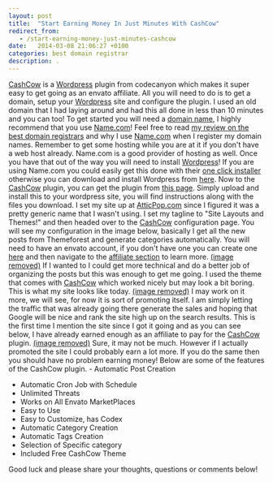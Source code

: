 ```yaml
---
layout: post
title:  "Start Earning Money In Just Minutes With CashCow"
redirect_from:
   - /start-earning-money-just-minutes-cashcow
date:   2014-03-08 21:06:27 +0100
categories: best domain registrar
description: .
---
```


[CashCow](http://codecanyon.net/item/cashcow-affiliate-based-money-making-system/4723003?ref=Bigideaguy "CashCow") is a [Wordpress](http://wordpress.org/ "Wordpress") plugin from codecanyon which makes it super easy to get going as an envato affiliate. All you will need to do is to get a domain, setup your [Wordpress](http://wordpress.org/ "Wordpress") site and configure the plugin. I used an old domain that I had laying around and had this all done in less than 10 minutes and you can too! To get started you will need a [domain name](http://ref.name.com/SHqL "Domain names at Name.com"), I highly recommend that you use [Name.com](http://ref.name.com/SHqL "Name.com")! Feel free to read [my review on the best domain registrars](http://markustenghamn.com/worst-domain-registrars-review-2013 "Best And Worst Domain Registrars – My Review 2013") and why I use [Name.com](http://ref.name.com/SHqL "Name.com") when I register my domain names. Remember to get some hosting while you are at it if you don't have a web host already. Name.com is a good provider of hosting as well. Once you have that out of the way you will need to install [Wordpress](http://wordpress.org/ "Wordpress")! If you are using Name.com you could easily get this done with their [one click installer](http://support.name.com/entries/21479798-How-do-I-install-WordPress-on-a-domain-in-my-hosting-account- "Install Wordpress Name.com") otherwise you can download and install Wordpress from [here](http://wordpress.org/ "Wordpress"). Now to the [CashCow](http://codecanyon.net/item/cashcow-affiliate-based-money-making-system/4723003?ref=Bigideaguy "CashCow") plugin, you can get the plugin from [this page](http://codecanyon.net/item/cashcow-affiliate-based-money-making-system/4723003?ref=Bigideaguy "CashCow"). Simply upload and install this to your wordpress site, you will find instructions along with the files you download. I set my site up at [AtticPop.com](http://atticpop.com/ "AtticPop") since I figured it was a pretty generic name that I wasn't using. I set my tagline to "Site Layouts and Themes!" and then headed over to the [CashCow](http://codecanyon.net/item/cashcow-affiliate-based-money-making-system/4723003?ref=Bigideaguy "CashCow") configuration page. You will see my configuration in the image below, basically I get all the new posts from Themeforest and generate categories automatically. You will need to have an envato account, if you don't have one you can create one [here](https://account.envato.com/sign_up?to=codecanyon&ref=Bigideaguy "Sign Up - Envato") and then navigate to the [affiliate section](http://codecanyon.net/make_money/affiliate_program?ref=Bigideaguy "Envato Affiliates") to learn more. [(image removed)](http://markustenghamn.com/wp-content/uploads/2014/03/cashcow-1.png) If I wanted to I could get more technical and do a better job of organizing the posts but this was enough to get me going. I used the theme that comes with [CashCow](http://codecanyon.net/item/cashcow-affiliate-based-money-making-system/4723003?ref=Bigideaguy "CashCow") which worked nicely but may look a bit boring. This is what my site looks like today. [(image removed)](http://markustenghamn.com/wp-content/uploads/2014/03/cashcow-3.png) I may work on it more, we will see, for now it is sort of promoting itself. I am simply letting the traffic that was already going there generate the sales and hoping that Google will be nice and rank the site high up on the search results. This is the first time I mention the site since I got it going and as you can see below, I have already earned enough as an affiliate to pay for the [CashCow](http://codecanyon.net/item/cashcow-affiliate-based-money-making-system/4723003?ref=Bigideaguy "CashCow") plugin. [(image removed)](http://markustenghamn.com/wp-content/uploads/2014/03/cashcow-2.png) Sure, it may not be much. However if I actually promoted the site I could probably earn a lot more. If you do the same then you should have no problem earning money! Below are some of the features of the CashCow plugin. - Automatic Post Creation
- Automatic Cron Job with Schedule
- Unlimited Threats
- Works on All Envato MarketPlaces
- Easy to Use
- Easy to Customize, has Codex
- Automatic Category Creation
- Automatic Tags Creation
- Selection of Specific category
- Included Free CashCow Theme
 
 Good luck and please share your thoughts, questions or comments below!
